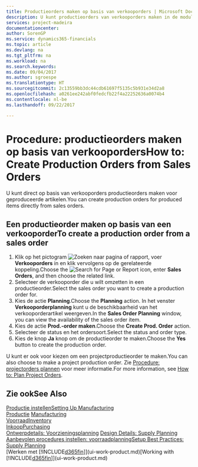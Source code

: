 ```yaml
---
title: Productieorders maken op basis van verkooporders | Microsoft Docs
description: U kunt productieorders van verkooporders maken in de module Verkoop & Marketing.
services: project-madeira
documentationcenter: 
author: SorenGP
ms.service: dynamics365-financials
ms.topic: article
ms.devlang: na
ms.tgt_pltfrm: na
ms.workload: na
ms.search.keywords: 
ms.date: 09/04/2017
ms.author: sgroespe
ms.translationtype: HT
ms.sourcegitcommit: 2c13559bb3dc44cdb61697f5135c5b931e34d2a8
ms.openlocfilehash: a0261ee242abf0fedcfb22f4a22252636a0074b4
ms.contentlocale: nl-be
ms.lasthandoff: 09/22/2017

---
```

# <a name="how-to-create-production-orders-from-sales-orders"></a><span data-ttu-id="ba1c3-103">Procedure: productieorders maken op basis van verkooporders</span><span class="sxs-lookup"><span data-stu-id="ba1c3-103">How to: Create Production Orders from Sales Orders</span></span>
<span data-ttu-id="ba1c3-104">U kunt direct op basis van verkooporders productieorders maken voor geproduceerde artikelen.</span><span class="sxs-lookup"><span data-stu-id="ba1c3-104">You can create production orders for produced items directly from sales orders.</span></span>  

## <a name="to-create-a-production-order-from-a-sales-order"></a><span data-ttu-id="ba1c3-105">Een productieorder maken op basis van een verkooporder</span><span class="sxs-lookup"><span data-stu-id="ba1c3-105">To create a production order from a sales order</span></span>  

1.  <span data-ttu-id="ba1c3-106">Klik op het pictogram ![Zoeken naar pagina of rapport](media/ui-search/search_small.png "pictogram Zoeken naar pagina of rapport"), voer **Verkooporders** in en klik vervolgens op de gerelateerde koppeling.</span><span class="sxs-lookup"><span data-stu-id="ba1c3-106">Choose the ![Search for Page or Report](media/ui-search/search_small.png "Search for Page or Report icon") icon, enter **Sales Orders**, and then choose the related link.</span></span>  
2.  <span data-ttu-id="ba1c3-107">Selecteer de verkooporder die u wilt omzetten in een productieorder.</span><span class="sxs-lookup"><span data-stu-id="ba1c3-107">Select the sales order you want to create a production order for.</span></span>  
3.  <span data-ttu-id="ba1c3-108">Kies de actie **Planning**.</span><span class="sxs-lookup"><span data-stu-id="ba1c3-108">Choose the **Planning** action.</span></span> <span data-ttu-id="ba1c3-109">In het venster **Verkooporderplanning** kunt u de beschikbaarheid van het verkooporderartikel weergeven.</span><span class="sxs-lookup"><span data-stu-id="ba1c3-109">In the **Sales Order Planning** window, you can view the availability of the sales order item.</span></span>  
4.  <span data-ttu-id="ba1c3-110">Kies de actie **Prod.-order maken**.</span><span class="sxs-lookup"><span data-stu-id="ba1c3-110">Choose the **Create Prod. Order** action.</span></span>  
5.  <span data-ttu-id="ba1c3-111">Selecteer de status en het ordersoort.</span><span class="sxs-lookup"><span data-stu-id="ba1c3-111">Select the status and order type.</span></span>  
6.  <span data-ttu-id="ba1c3-112">Kies de knop **Ja** knop om de productieorder te maken.</span><span class="sxs-lookup"><span data-stu-id="ba1c3-112">Choose the **Yes** button to create the production order.</span></span>

<span data-ttu-id="ba1c3-113">U kunt er ook voor kiezen om een projectproductieorder te maken.</span><span class="sxs-lookup"><span data-stu-id="ba1c3-113">You can also choose to make a project production order.</span></span> <span data-ttu-id="ba1c3-114">Zie [Procedure: projectorders plannen](production-how-to-plan-project-orders.md) voor meer informatie.</span><span class="sxs-lookup"><span data-stu-id="ba1c3-114">For more information, see [How to: Plan Project Orders](production-how-to-plan-project-orders.md).</span></span>   

## <a name="see-also"></a><span data-ttu-id="ba1c3-115">Zie ook</span><span class="sxs-lookup"><span data-stu-id="ba1c3-115">See Also</span></span>  
[<span data-ttu-id="ba1c3-116">Productie instellen</span><span class="sxs-lookup"><span data-stu-id="ba1c3-116">Setting Up Manufacturing</span></span>](production-configure-production-processes.md)  
<span data-ttu-id="ba1c3-117">[Productie](production-manage-manufacturing.md)  </span><span class="sxs-lookup"><span data-stu-id="ba1c3-117">[Manufacturing](production-manage-manufacturing.md)  </span></span>  
[<span data-ttu-id="ba1c3-118">Voorraad</span><span class="sxs-lookup"><span data-stu-id="ba1c3-118">Inventory</span></span>](inventory-manage-inventory.md)  
[<span data-ttu-id="ba1c3-119">Inkoop</span><span class="sxs-lookup"><span data-stu-id="ba1c3-119">Purchasing</span></span>](purchasing-manage-purchasing.md)  
<span data-ttu-id="ba1c3-120">[Ontwerpdetails: Voorzieningsplanning](design-details-supply-planning.md) </span><span class="sxs-lookup"><span data-stu-id="ba1c3-120">[Design Details: Supply Planning](design-details-supply-planning.md) </span></span>  
[<span data-ttu-id="ba1c3-121">Aanbevolen procedures instellen: voorraadplanning</span><span class="sxs-lookup"><span data-stu-id="ba1c3-121">Setup Best Practices: Supply Planning</span></span>](setup-best-practices-supply-planning.md)  
<span data-ttu-id="ba1c3-122">[Werken met [!INCLUDE[d365fin](includes/d365fin_md.md)]](ui-work-product.md)</span><span class="sxs-lookup"><span data-stu-id="ba1c3-122">[Working with [!INCLUDE[d365fin](includes/d365fin_md.md)]](ui-work-product.md)</span></span>

